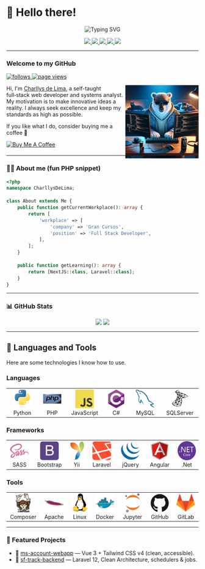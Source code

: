# 👋 Hello there!

<p align="center">
  <img src="https://readme-typing-svg.demolab.com?font=Fira+Code&weight=600&duration=4000&pause=1000&color=00FF99&center=true&vCenter=true&width=700&lines=Hi%2C+I'm+Charllys+Lima!;Full+Stack+Developer+%F0%9F%92%BB;Clean+Architecture+Enthusiast+%E2%9A%99%EF%B8%8F;Vue+%2B+Laravel+%3D+%E2%9D%A4%EF%B8%8F" alt="Typing SVG" />
</p>

<div align="center">
  <a href="https://linkedin.com/in/charllyslima" target="_blank">
    <img src="https://img.shields.io/badge/LinkedIn-0077B5?style=for-the-badge&logo=linkedin&logoColor=white">
  </a>
  <a href="mailto:charllysemerenciano@gmail.com" target="_blank">
    <img src="https://img.shields.io/badge/Gmail-D14836?style=for-the-badge&logo=gmail&logoColor=white">
  </a>
  <a href="https://charllyslima.github.io/home-page/" target="_blank">
    <img src="https://img.shields.io/badge/Website-364BD3?style=for-the-badge&logo=About.me&logoColor=white">
  </a>
  <a href="https://medium.com/@charllys.lima" target="_blank">
    <img src="https://img.shields.io/badge/Medium-12100E?style=for-the-badge&logo=medium&logoColor=white">
  </a>
  <a href="https://steamcommunity.com/profiles/76561198111786126" target="_blank">
    <img src="https://img.shields.io/badge/Steam-1F1F1F?style=for-the-badge&logo=steam&logoColor=white">
  </a>
</div>

---

### Welcome to my GitHub

<p align="left">
  <a href="https://www.github.com/charllyslima" target="_blank" rel="noreferrer">
    <img src="https://img.shields.io/github/followers/charllyslima?logo=github&style=for-the-badge" alt="follows" />
  </a>
  <a href="https://github.com/charllyslima/charllyslima">
    <img src="https://komarev.com/ghpvc/?username=charllyslima&style=for-the-badge&labelColor=1c1917" alt="page views" />
  </a>
</p>

<div style="margin-bottom: 20px;">
  <img align="right" width="38%" src="./assets/bear.png" alt="">
  <p>
    Hi, I'm <a href="#">Charllys de Lima</a>, a self-taught full‑stack web developer and systems analyst. My motivation is to make innovative ideas a reality. I always seek excellence and keep my standards as high as possible.
  </p>
  <p>If you like what I do, consider buying me a coffee 🤩</p>
  <a align="right" href="https://www.buymeacoffee.com/charllyslima" target="_blank">
    <img src="https://cdn.buymeacoffee.com/buttons/v2/default-blue.png" alt="Buy Me A Coffee" width="150">
  </a>
</div>

---

### 👨‍💻 About me (fun PHP snippet)

```php
<?php
namespace CharllysDeLima;

class About extends Me {
    public function getCurrentWorkplace(): array {
        return [
            'workplace' => [
                'company' => 'Gran Cursos',
                'position' => 'Full Stack Developer',
            ],
        ];
    }

    public function getLearning(): array {
        return [NextJS::class, Laravel::class];
    }
}
```
---

### 📊 GitHub Stats

<p align="center">
  <img src="https://github-readme-stats.vercel.app/api?username=charllyslima&show_icons=true&theme=radical" height="150" />
  <img src="https://streak-stats.demolab.com?user=charllyslima&theme=radical&hide_border=true" height="150" />
</p>

---

## 🚀 Languages and Tools

Here are some technologies I know how to use.

### Languages

<table>
  <tr>
    <td align="center" height="30" width="100">
      <img src="assets/icons/python-original.svg" width="50" height="50" alt="Python" />
      <br>Python
    </td>
    <td align="center" height="30" width="100">
      <img src="assets/icons/php-original.svg" width="50" height="50" alt="PHP" />
      <br>PHP
    </td>
    <td align="center" height="30" width="100">
      <img src="assets/icons/javascript-original.svg" width="50" height="50" alt="JavaScript" />
      <br>JavaScript
    </td>
    <td align="center" height="30" width="100">
      <img src="assets/icons/csharp-original.svg" width="50" height="50" alt="C#" />
      <br>C#
    </td>
    <td align="center" height="30" width="100">
      <img src="assets/icons/mysql-original.svg" width="50" height="50" alt="MySQL" />
      <br>MySQL
    </td>
    <td align="center" height="30" width="100">
      <img src="assets/icons/microsoftsqlserver-plain.svg" width="50" height="50" alt="SQLServer" />
      <br>SQLServer
    </td>
  </tr>
</table>

### Frameworks

<table>
  <tr>
    <td align="center" height="30" width="100">
      <img src="assets/icons/sass-original.svg" width="50" height="50" alt="SASS" />
      <br>SASS
    </td>
    <td align="center" height="30" width="100">
      <img src="assets/icons/bootstrap-plain.svg" width="50" height="50" alt="Bootstrap" />
      <br>Bootstrap
    </td>
    <td align="center" height="30" width="100">
      <img src="assets/icons/yii-original.svg" width="50" height="50" alt="Yii" />
      <br>Yii
    </td>
    <td align="center" height="30" width="100">
      <img src="assets/icons/laravel-plain.svg" width="50" height="50" alt="Laravel" />
      <br>Laravel
    </td>
    <td align="center" height="30" width="100">
      <img src="assets/icons/jquery-original.svg" width="50" height="50" alt="jQuery" />
      <br>jQuery
    </td>
    <td align="center" height="30" width="100">
      <img src="assets/icons/angularjs-original.svg" width="50" height="50" alt="Angular" />
      <br>Angular
    </td>
    <td align="center" height="30" width="100">
      <img src="assets/icons/dotnetcore-original.svg" width="50" height="50" alt=".Net" />
      <br>.Net
    </td>
  </tr>
</table>

### Tools

<table>
  <tr>
    <td align="center" height="30" width="100">
      <img src="assets/icons/composer-original.svg" width="50" height="50" alt="Composer" />
      <br>Composer
    </td>
    <td align="center" height="30" width="100">
      <img src="assets/icons/apache-original.svg" width="50" height="50" alt="Apache" />
      <br>Apache
    </td>
    <td align="center" height="30" width="100">
      <img src="assets/icons/linux-original.svg" width="50" height="50" alt="Linux" />
      <br>Linux
    </td>
    <td align="center" height="30" width="100">
      <img src="assets/icons/docker-original.svg" width="50" height="50" alt="Docker" />
      <br>Docker
    </td>
    <td align="center" height="30" width="100">
      <img src="assets/icons/jupyter-original.svg" width="50" height="50" alt="Jupyter" />
      <br>Jupyter
    </td>
    <td align="center" height="30" width="100">
      <img src="assets/icons/github-original.svg" width="50" height="50" alt="GitHub" />
      <br>GitHub
    </td>
    <td align="center" height="30" width="100">
      <img src="assets/icons/gitlab-original.svg" width="50" height="50" alt="GitLab" />
      <br>GitLab
    </td>
  </tr>
</table>

---

### 🌟 Featured Projects
- 🔗 [ms-account-webapp](https://github.com/charllyslima/ms-account-webapp) — Vue 3 + Tailwind CSS v4 (clean, accessible).
- 🔗 [sf-track-backend](https://github.com/charllyslima/sf-track-backend) — Laravel 12, Clean Architecture, schedulers & jobs.
